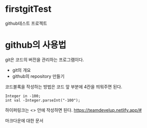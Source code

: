# firstgitTest
github테스트  프로젝트 

# github의 사용법
git은 코드의 버전을 관리하는 프로그램이다.
- git의 개요
- github의 repository 만들기 


코드블록을 작성하는 방법은 코드 앞 부분에 4칸을 띄워주면 된다.

    Integer in -100;
    int val -Integer.parseInt("-100");
   
하이퍼링크는 <> 안에 작성하면 된다. <https://teamdevelup.netlify.app/#>
    
마크다운에 대한 문서 
